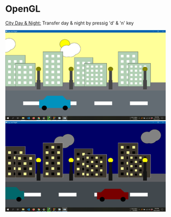 # OpenGL
[City Day & Night:](https://github.com/Nadim-Mahmud/OpenGL/tree/master/City-day-night) Transfer day & night by pressig 'd' & 'n' key


![Day](https://github.com/Nadim-Mahmud/OpenGL/blob/master/city_day.png)
![Night](https://github.com/Nadim-Mahmud/OpenGL/blob/master/city_night.png)
